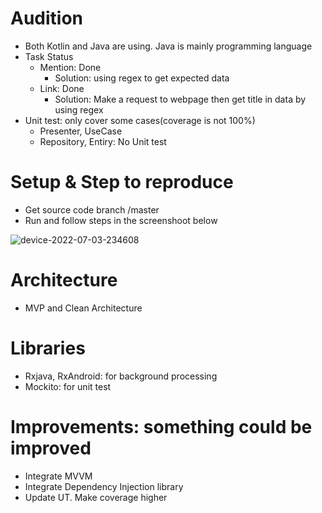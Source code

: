 # Audition
  - Both Kotlin and Java are using. Java is mainly programming language
  - Task Status
    - Mention: Done
      - Solution: using regex to get expected data
    - Link: Done
      - Solution: Make a request to webpage then get title in data by using regex    
  - Unit test: only cover some cases(coverage is not 100%)
    - Presenter, UseCase
    - Repository, Entiry: No Unit test
# Setup & Step to reproduce
  - Get source code branch /master
  - Run and follow steps in the screenshoot below
  
  ![device-2022-07-03-234608](https://user-images.githubusercontent.com/5119790/177049539-a4aaae60-9a29-4941-94a8-51f4a2e4b22f.png)

# Architecture
  - MVP and Clean Architecture
# Libraries
  - Rxjava, RxAndroid: for background processing
  - Mockito: for unit test
# Improvements: something could be improved
  - Integrate MVVM
  - Integrate Dependency Injection library
  - Update UT. Make coverage higher

